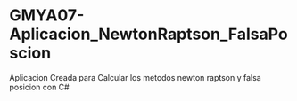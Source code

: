# GMYA07-Aplicacion_NewtonRaptson_FalsaPoscion
Aplicacion Creada para Calcular los metodos newton raptson y falsa posicion con C#

